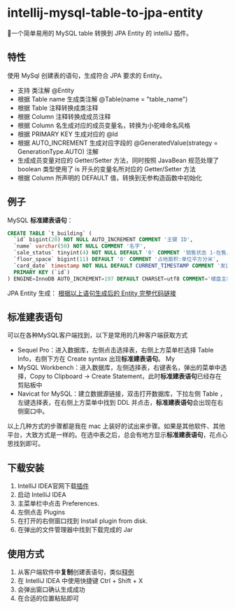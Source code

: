 

  # intellij-mysql-table-to-jpa-entity
  🎉一个简单易用的 MySQL table 转换到 JPA Entity 的 intelliJ 插件。

  ## 特性
  使用 MySql 创建表的语句，生成符合 JPA 要求的 Entity。

  - 支持 类注解 @Entity
  - 根据 Table name 生成类注解 @Table(name = "table_name")
  - 根据 Table 注释转换成类注释
  - 根据 Column 注释转换成成员注释
  - 根据 Column 名生成对应的成员变量名，转换为小驼峰命名风格
  - 根据 PRIMARY KEY 生成对应的 @Id 
  - 根据 AUTO_INCREMENT 生成对应字段的 @GeneratedValue(strategy = GenerationType.AUTO) 注解
  - 生成成员变量对应的 Getter/Setter 方法，同时按照 JavaBean 规范处理了 boolean 类型使用了 is 开头的变量名所对应的 Getter/Setter 方法
  - 根据 Column 所声明的 DEFAULT 值，转换到无参构造函数中初始化

  ## 例子
  MySQL **标准建表语句**：
  ```sql
  CREATE TABLE `t_building` (
    `id` bigint(20) NOT NULL AUTO_INCREMENT COMMENT '主键 ID',
    `name` varchar(50) NOT NULL COMMENT '名字',
    `sale_status` tinyint(4) NOT NULL DEFAULT '0' COMMENT '销售状态 1-在售， 2-待售， 3-售罄',
    `floor_space` bigint(11) DEFAULT '0' COMMENT '占地面积:单位平方分米',
    `card_date` timestamp NOT NULL DEFAULT CURRENT_TIMESTAMP COMMENT '发证时间',
    PRIMARY KEY (`id`)
  ) ENGINE=InnoDB AUTO_INCREMENT=197 DEFAULT CHARSET=utf8 COMMENT='楼盘主表';
  ```
  JPA Entity 生成：
  [根据以上语句生成后的 Entity 完整代码链接](/blob/master/src/test/java/TZiboBuilding.java/)

  ## 标准建表语句
  可以在各种MySQL客户端找到，以下是常用的几种客户端获取方式

   - Sequel Pro：进入数据库，左侧点击选择表，右侧上方菜单栏选择 Table Info，右侧下方在 Create syntax 出现**标准建表语句**。
  My 
  - MySQL Workbench：进入数据库，左侧选择表，右键表名，弹出的菜单中选择，Copy to Clipboard -> Create Statement，此时**标准建表语句**已经存在剪贴板中
  - Navicat for MySQL：建立数据源链接，双击打开数据库，下拉左侧 Table ，左键选择表，在右侧上方菜单中找到 DDL 并点击，**标准建表语句**会出现在右侧窗口中。

  以上几种方式的步骤都是我在 mac 上装好的试出来步骤。如果是其他软件、其他平台，大致方式是一样的。在选中表之后，总会有地方显示**标准建表语句**，花点心思找到即可。

  ## 下载安装
  1. IntelliJ IDEA官网下载[插件](https://plugins.jetbrains.com/plugin/11350-mysql-table-to-jpa-entity)
  2. 启动 IntelliJ IDEA
  3. 主菜单栏中点击 Preferences.
  4. 左侧点击 Plugins
  5. 在打开的右侧窗口找到 Install plugin from disk.
  6. 在弹出的文件管理器中找到下载完成的 Jar

  ## 使用方式
  1. 从客户端软件中**复制**创建表语句，类似[释例](#释例)
  2. 在 IntelliJ IDEA 中使用快捷键 Ctrl + Shift + X
  3. 会弹出窗口确认生成成功
  4. 在合适的位置粘贴即可
